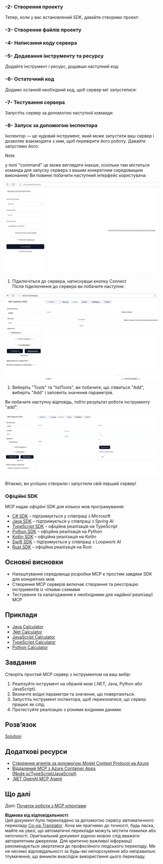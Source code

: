 <!--
CO_OP_TRANSLATOR_METADATA:
{
  "original_hash": "315ecce765d22639b60dbc41344c8533",
  "translation_date": "2025-07-13T17:43:04+00:00",
  "source_file": "03-GettingStarted/01-first-server/README.md",
  "language_code": "uk"
}
-->
### -2- Створення проекту

Тепер, коли у вас встановлений SDK, давайте створимо проект:

### -3- Створення файлів проекту

### -4- Написання коду сервера

### -5- Додавання інструменту та ресурсу

Додайте інструмент і ресурс, додавши наступний код:

### -6- Остаточний код

Додамо останній необхідний код, щоб сервер міг запуститися:

### -7- Тестування сервера

Запустіть сервер за допомогою наступної команди:

### -8- Запуск за допомогою інспектора

Інспектор — це чудовий інструмент, який може запустити ваш сервер і дозволяє взаємодіяти з ним, щоб перевірити його роботу. Давайте запустимо його:
> [!NOTE]
> у полі "command" це може виглядати інакше, оскільки там міститься команда для запуску сервера з вашим конкретним середовищем виконання/
Ви повинні побачити наступний інтерфейс користувача:

![Connect](../../../../translated_images/connect.141db0b2bd05f096fb1dd91273771fd8b2469d6507656c3b0c9df4b3c5473929.uk.png)

1. Підключіться до сервера, натиснувши кнопку Connect  
  Після підключення до сервера ви побачите наступне:

  ![Connected](../../../../translated_images/connected.73d1e042c24075d386cacdd4ee7cd748c16364c277d814e646ff2f7b5eefde85.uk.png)

1. Виберіть "Tools" та "listTools", ви побачите, що з’явиться "Add", виберіть "Add" і заповніть значення параметрів.

  Ви побачите наступну відповідь, тобто результат роботи інструменту "add":

  ![Result of running add](../../../../translated_images/ran-tool.a5a6ee878c1369ec1e379b81053395252a441799dbf23416c36ddf288faf8249.uk.png)

Вітаємо, ви успішно створили і запустили свій перший сервер!

### Офіційні SDK

MCP надає офіційні SDK для кількох мов програмування:

- [C# SDK](https://github.com/modelcontextprotocol/csharp-sdk) – підтримується у співпраці з Microsoft  
- [Java SDK](https://github.com/modelcontextprotocol/java-sdk) – підтримується у співпраці з Spring AI  
- [TypeScript SDK](https://github.com/modelcontextprotocol/typescript-sdk) – офіційна реалізація на TypeScript  
- [Python SDK](https://github.com/modelcontextprotocol/python-sdk) – офіційна реалізація на Python  
- [Kotlin SDK](https://github.com/modelcontextprotocol/kotlin-sdk) – офіційна реалізація на Kotlin  
- [Swift SDK](https://github.com/modelcontextprotocol/swift-sdk) – підтримується у співпраці з Loopwork AI  
- [Rust SDK](https://github.com/modelcontextprotocol/rust-sdk) – офіційна реалізація на Rust  

## Основні висновки

- Налаштування середовища розробки MCP є простим завдяки SDK для конкретних мов  
- Створення MCP серверів включає створення та реєстрацію інструментів із чіткими схемами  
- Тестування та налагодження є необхідними для надійної реалізації MCP  

## Приклади

- [Java Calculator](../samples/java/calculator/README.md)  
- [.Net Calculator](../../../../03-GettingStarted/samples/csharp)  
- [JavaScript Calculator](../samples/javascript/README.md)  
- [TypeScript Calculator](../samples/typescript/README.md)  
- [Python Calculator](../../../../03-GettingStarted/samples/python)  

## Завдання

Створіть простий MCP сервер з інструментом на ваш вибір:

1. Реалізуйте інструмент на обраній мові (.NET, Java, Python або JavaScript).  
2. Визначте вхідні параметри та значення, що повертаються.  
3. Запустіть інструмент інспектора, щоб переконатися, що сервер працює як слід.  
4. Протестуйте реалізацію з різними вхідними даними.  

## Розв’язок

[Solution](./solution/README.md)

## Додаткові ресурси

- [Створення агентів за допомогою Model Context Protocol на Azure](https://learn.microsoft.com/azure/developer/ai/intro-agents-mcp)  
- [Віддалений MCP з Azure Container Apps (Node.js/TypeScript/JavaScript)](https://learn.microsoft.com/samples/azure-samples/mcp-container-ts/mcp-container-ts/)  
- [.NET OpenAI MCP Agent](https://learn.microsoft.com/samples/azure-samples/openai-mcp-agent-dotnet/openai-mcp-agent-dotnet/)  

## Що далі

Далі: [Початок роботи з MCP клієнтами](../02-client/README.md)

**Відмова від відповідальності**:  
Цей документ було перекладено за допомогою сервісу автоматичного перекладу [Co-op Translator](https://github.com/Azure/co-op-translator). Хоча ми прагнемо до точності, будь ласка, майте на увазі, що автоматичні переклади можуть містити помилки або неточності. Оригінальний документ рідною мовою слід вважати авторитетним джерелом. Для критично важливої інформації рекомендується звертатися до професійного людського перекладу. Ми не несемо відповідальності за будь-які непорозуміння або неправильні тлумачення, що виникли внаслідок використання цього перекладу.
